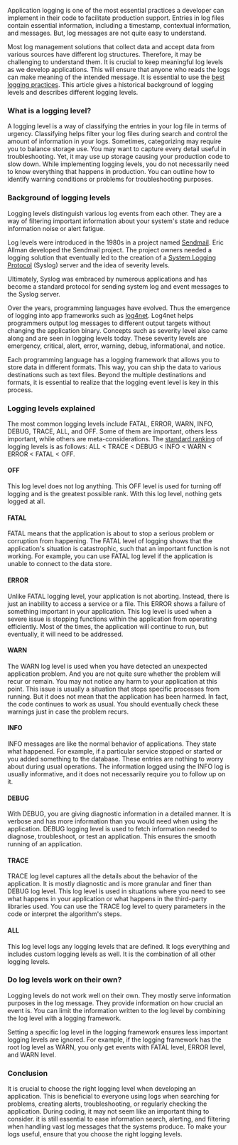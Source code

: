 Application logging is one of the most essential practices a developer can implement in their code to facilitate production support. Entries in log files contain essential information, including a timestamp, contextual information, and messages. But, log messages are not quite easy to understand.

Most log management solutions that collect data and accept data from various sources have different log structures. Therefore, it may be challenging to understand them. It is crucial to keep meaningful log levels as we develop applications. This will ensure that anyone who reads the logs can make meaning of the intended message. It is essential to use the [best logging practices](https://www.scalyr.com/blog/the-10-commandments-of-logging/). This article gives a historical background of logging levels and describes different logging levels.

### What is a logging level?

A logging level is a way of classifying the entries in your log file in terms of urgency. Classifying helps filter your log files during search and control the amount of information in your logs. Sometimes, categorizing may require you to balance storage use. You may want to capture every detail useful in troubleshooting. Yet, it may use up storage causing your production code to slow down. While implementing logging levels, you do not necessarily need to know everything that happens in production. You can outline how to identify warning conditions or problems for troubleshooting purposes.

### Background of logging levels

Logging levels distinguish various log events from each other. They are a way of filtering important information about your system's state and reduce information noise or alert fatigue.

Log levels were introduced in the 1980s in a project named [Sendmail](https://en.wikipedia.org/wiki/Sendmail). Eric Allman developed the Sendmail project. The project owners needed a logging solution that eventually led to the creation of a [System Logging Protocol](https://www.paessler.com/it-explained/syslog#) (Syslog) server and the idea of severity levels.

Ultimately, Syslog was embraced by numerous applications and has become a standard protocol for sending system log and event messages to the Syslog server.

Over the years, programming languages have evolved. Thus the emergence of logging into app frameworks such as [log4net](https://logging.apache.org/log4net/). Log4net helps programmers output log messages to different output targets without changing the application binary. Concepts such as severity level also came along and are seen in logging levels today. These severity levels are emergency, critical, alert, error, warning, debug, informational, and notice.

Each programming language has a logging framework that allows you to store data in different formats. This way, you can ship the data to various destinations such as text files. Beyond the multiple destinations and formats, it is essential to realize that the logging event level is key in this process.

### Logging levels explained

The most common logging levels include FATAL, ERROR, WARN, INFO, DEBUG, TRACE, ALL, and OFF. Some of them are important, others less important, while others are meta-considerations. The [standard ranking](https://www.tutorialspoint.com/log4j/log4j_logging_levels.htm) of logging levels is as follows: ALL < TRACE < DEBUG < INFO < WARN < ERROR < FATAL < OFF. 

#### OFF

This log level does not log anything. This OFF level is used for turning off logging and is the greatest possible rank. With this log level, nothing gets logged at all.

#### FATAL

FATAL means that the application is about to stop a serious problem or corruption from happening. The FATAL level of logging shows that the application's situation is catastrophic, such that an important function is not working. For example, you can use FATAL log level if the application is unable to connect to the data store.

#### ERROR

Unlike FATAL logging level, your application is not aborting. Instead, there is just an inability to access a service or a file. This ERROR shows a failure of something important in your application. This log level is used when a severe issue is stopping functions within the application from operating efficiently. Most of the times, the application will continue to run, but eventually, it will need to be addressed.

#### WARN

The WARN log level is used when you have detected an unexpected application problem. And you are not quite sure whether the problem will recur or remain. You may not notice any harm to your application at this point. This issue is usually a situation that stops specific processes from running. But it does not mean that the application has been harmed. In fact, the code continues to work as usual. You should eventually check these warnings just in case the problem recurs.

#### INFO

INFO messages are like the normal behavior of applications. They state what happened. For example, if a particular service stopped or started or you added something to the database. These entries are nothing to worry about during usual operations. The information logged using the INFO log is usually informative, and it does not necessarily require you to follow up on it.

#### DEBUG

With DEBUG, you are giving diagnostic information in a detailed manner. It is verbose and has more information than you would need when using the application. DEBUG logging level is used to fetch information needed to diagnose, troubleshoot, or test an application. This ensures the smooth running of an application.

#### TRACE

TRACE log level captures all the details about the behavior of the application. It is mostly diagnostic and is more granular and finer than DEBUG log level. This log level is used in situations where you need to see what happens in your application or what happens in the third-party libraries used. You can use the TRACE log level to query parameters in the code or interpret the algorithm's steps.

#### ALL

This log level logs any logging levels that are defined. It logs everything and includes custom logging levels as well. It is the combination of all other logging levels.

### Do log levels work on their own?

Logging levels do not work well on their own. They mostly serve information purposes in the log message. They provide information on how crucial an event is. You can limit the information written to the log level by combining the log level with a logging framework.

Setting a specific log level in the logging framework ensures less important logging levels are ignored. For example, if the logging framework has the root log level as WARN, you only get events with FATAL level, ERROR level, and WARN level.

### Conclusion

It is crucial to choose the right logging level when developing an application. This is beneficial to everyone using logs when searching for problems, creating alerts, troubleshooting, or regularly checking the application. During coding, it may not seem like an important thing to consider. it is still essential to ease information search, alerting, and filtering when handling vast log messages that the systems produce. To make your logs useful, ensure that you choose the right logging levels.
